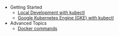 - Getting Started
  - [Local Development with kubectl](https://github.com/GoogleContainerTools/skaffold#getting-started-with-local-tooling)
  - [Google Kubernetes Engine (GKE) with kubectl](quickstart-gke.md)
- Advanced Topics
  - [Docker commands](docker-commands.md)
